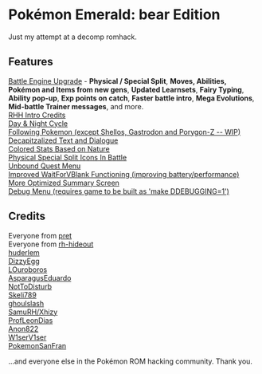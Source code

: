 # Pokémon Emerald: bear Edition

Just my attempt at a decomp romhack.

## Features

[Battle Engine Upgrade](https://www.pokecommunity.com/showthread.php?t=417820) - **Physical / Special Split**, **Moves, Abilities, Pokémon and Items from new gens**, **Updated Learnsets**, **Fairy Typing**, **Ability pop-up**, **Exp points on catch**, **Faster battle intro**, **Mega Evolutions**, **Mid-battle Trainer messages**, and more.\
[RHH Intro Credits](https://github.com/Xhyzi/pokeemerald/tree/rhh-intro-credits)\
[Day & Night Cycle](https://github.com/Xhyzi/pokeemerald/tree/day-and-night)\
[Following Pokemon (except Shellos, Gastrodon and Porygon-Z -- WIP)](https://github.com/W1serV1ser/pokeemerald/tree/FollowingPokemon)\
[Decapitzalized Text and Dialogue](https://github.com/ProfLeonDias/pokeemerald/tree/decapitalization)\
[Colored Stats Based on Nature](https://github.com/DizzyEggg/pokeemerald/tree/nature_color)\
[Physical Special Split Icons In Battle](https://www.pokecommunity.com/showthread.php?p=10527471#post10527471)\
[Unbound Quest Menu](https://www.pokecommunity.com/showthread.php?p=10528414#post10528414)\
[Improved WaitForVBlank Functioning (improving battery/performance)](https://github.com/pret/pokeemerald/wiki/Improving-the-WaitForVBlank-function)\
[More Optimized Summary Screen](https://github.com/pret/pokeemerald/wiki/Make-space-for-EWRAM-Data-for-Summary-screen)\
[Debug Menu (requires game to be built as 'make DDEBUGGING=1')](https://github.com/pret/pokeemerald/wiki/Add-a-debug-menu)

## Credits

Everyone from [pret](https://github.com/pret)\
Everyone from [rh-hideout](https://github.com/rh-hideout)\
[huderlem](https://github.com/huderlem)\
[DizzyEgg](https://github.com/DizzyEggg)\
[LOuroboros](https://github.com/LOuroboros)\
[AsparagusEduardo](https://github.com/AsparagusEduardo)\
[NotToDisturb](https://github.com/NotToDisturb)\
[Skeli789](https://github.com/Skeli789)\
[ghoulslash](https://github.com/ghoulslash)\
[SamuRH/Xhizy](https://github.com/Xhyzi)\
[ProfLeonDias](https://github.com/ProfLeonDias)\
[Anon822](https://www.pokecommunity.com/member.php?u=699429)\
[W1serV1ser](https://github.com/W1serV1ser)\
[PokemonSanFran](https://github.com/PokemonSanFran)

...and everyone else in the Pokémon ROM hacking community. Thank you.
